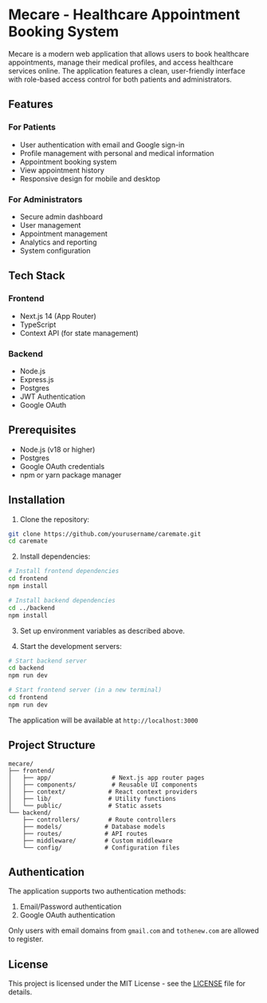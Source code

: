 # Mecare - Healthcare Appointment Booking System

Mecare is a modern web application that allows users to book healthcare appointments, manage their medical profiles, and access healthcare services online. The application features a clean, user-friendly interface with role-based access control for both patients and administrators.

## Features

### For Patients
- User authentication with email and Google sign-in
- Profile management with personal and medical information
- Appointment booking system
- View appointment history
- Responsive design for mobile and desktop

### For Administrators
- Secure admin dashboard
- User management
- Appointment management
- Analytics and reporting
- System configuration

## Tech Stack

### Frontend
- Next.js 14 (App Router)
- TypeScript
- Context API (for state management)

### Backend
- Node.js
- Express.js
- Postgres
- JWT Authentication
- Google OAuth

## Prerequisites

- Node.js (v18 or higher)
- Postgres
- Google OAuth credentials
- npm or yarn package manager

## Installation

1. Clone the repository:
```bash
git clone https://github.com/yourusername/caremate.git
cd caremate
```

2. Install dependencies:
```bash
# Install frontend dependencies
cd frontend
npm install

# Install backend dependencies
cd ../backend
npm install
```

3. Set up environment variables as described above.

4. Start the development servers:
```bash
# Start backend server
cd backend
npm run dev

# Start frontend server (in a new terminal)
cd frontend
npm run dev
```

The application will be available at `http://localhost:3000`

## Project Structure

```
mecare/
├── frontend/
│   ├── app/                 # Next.js app router pages
│   ├── components/          # Reusable UI components
│   ├── context/            # React context providers
│   ├── lib/                # Utility functions
│   └── public/             # Static assets
└── backend/
    ├── controllers/        # Route controllers
    ├── models/            # Database models
    ├── routes/            # API routes
    ├── middleware/        # Custom middleware
    └── config/            # Configuration files
```

## Authentication

The application supports two authentication methods:
1. Email/Password authentication
2. Google OAuth authentication

Only users with email domains from `gmail.com` and `tothenew.com` are allowed to register.

## License

This project is licensed under the MIT License - see the [LICENSE](LICENSE) file for details.
